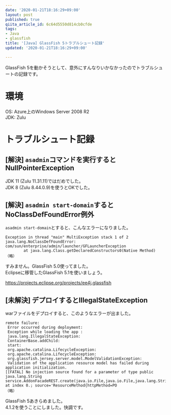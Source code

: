 ```yaml
---
date: '2020-01-21T18:16:29+09:00'
layout: post
published: true
qiita_article_id: 6c64d5550d814cb0cfde
tags:
- Java
- glassfish
title: '[Java] GlassFish 5トラブルシュート記録'
updated: '2020-01-21T18:16:29+09:00'

---
```

GlassFish 5を動かそうとして、意外にすんなりいかなかったのでトラブルシュートの記録です。  
  
# 環境  
  
OS: Azure上のWindows Server 2008 R2  
JDK: Zulu  
  
# トラブルシュート記録  
  
## [解決] `asadmin`コマンドを実行するとNullPointerException  
  
JDK 11 (Zulu 11.31.11)ではだめでした。  
JDK 8 (Zulu 8.44.0.9)を使うとOKでした。  
  
## [解決] `asadmin start-domain`するとNoClassDefFoundError例外  
  
`asadmin start-domain`とすると、こんなエラーになりました。  
  
```
Exception in thread "main" MultiException stack 1 of 2
java.lang.NoClassDefFoundError: com/sun/enterprise/admin/launcher/GFLauncherException
        at java.lang.Class.getDeclaredConstructors0(Native Method)
（略）
```  
  
すみません。GlassFish 5.0使ってました。  
Eclipseに移管したGlassFish 5.1を使いましょう。  
  
https://projects.eclipse.org/projects/ee4j.glassfish  
  
## [未解決] デプロイするとIllegalStateException  
  
warファイルをデプロイすると、このようなエラーが出ました。  
  
```
remote failure:
 Error occurred during deployment:
 Exception while loading the app :
 java.lang.IllegalStateException:
 ContainerBase.addChild:
 start:
 org.apache.catalina.LifecycleException:
 org.apache.catalina.LifecycleException:
 org.glassfish.jersey.server.model.ModelValidationException:
 Validation of the application resource model has failed during application initialization.
[[FATAL] No injection source found for a parameter of type public java.lang.String service.AddonFacadeREST.create(java.io.File,java.io.File,java.lang.String,javax.ws.rs.core.SecurityContext) at index 0.; source='ResourceMethod{httpMethod=PO
（略）
```  
  
GlassFish 5あきらめました。  
4.1.2を使うことにしました。快調です。  
